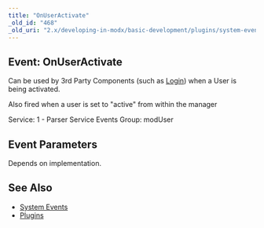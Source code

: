 ```yaml
---
title: "OnUserActivate"
_old_id: "468"
_old_uri: "2.x/developing-in-modx/basic-development/plugins/system-events/onuseractivate"
---
```


## Event: OnUserActivate

Can be used by 3rd Party Components (such as [Login](/extras/login "Login")) when a User is being activated.

Also fired when a user is set to "active" from within the manager

Service: 1 - Parser Service Events
 Group: modUser

## Event Parameters

Depends on implementation.

## See Also

- [System Events](extending-modx/plugins/system-events "System Events")
- [Plugins](extending-modx/plugins "Plugins")
